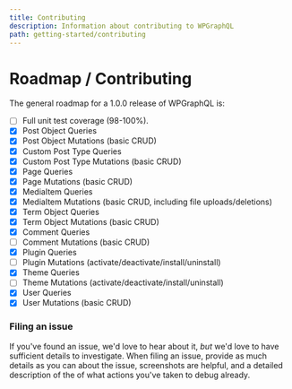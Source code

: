```yaml
---
title: Contributing
description: Information about contributing to WPGraphQL
path: getting-started/contributing
---
```


# Roadmap / Contributing

The general roadmap for a 1.0.0 release of WPGraphQL is:

* [ ] Full unit test coverage \(98-100%\).
* [x] Post Object Queries
* [x] Post Object Mutations \(basic CRUD\)
* [x] Custom Post Type Queries
* [x] Custom Post Type Mutations \(basic CRUD\)
* [x] Page Queries
* [x] Page Mutations \(basic CRUD\)
* [x] MediaItem Queries
* [x] MediaItem Mutations \(basic CRUD, including file uploads/deletions\)
* [x] Term Object Queries
* [x] Term Object Mutations \(basic CRUD\)
* [x] Comment Queries
* [ ] Comment Mutations \(basic CRUD\)
* [x] Plugin Queries
* [ ] Plugin Mutations \(activate/deactivate/install/uninstall\)
* [x] Theme Queries
* [ ] Theme Mutations \(activate/deactivate/install/uninstall\)
* [x] User Queries
* [x] User Mutations \(basic CRUD\)

### Filing an issue

If you've found an issue, we'd love to hear about it, _but_ we'd love to have sufficient details to investigate. When filing an issue, provide as much details as you can about the issue, screenshots are helpful, and a detailed description of the of what actions you've taken to debug already.